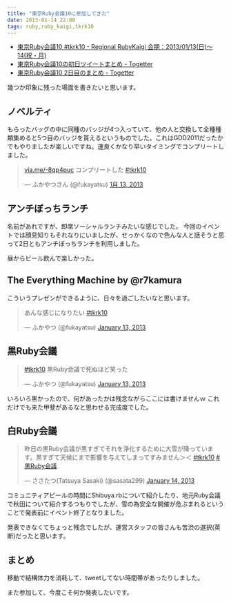 ```yaml
---
title: "東京Ruby会議10に参加してきた"
date: 2013-01-14 22:00
tags: ruby,ruby_kaigi,tkrk10
---
```



- [東京Ruby会議10 #tkrk10 - Regional RubyKaigi 会期：2013/01/13(日)〜14(祝・月)](http://tokyo10.rubykaigi.info/)
- [東京Ruby会議10の初日ツイートまとめ - Togetter](http://togetter.com/li/438736)
- [東京Ruby会議10 2日目のまとめ - Togetter](http://togetter.com/li/439086)


幾つか印象に残った場面を書きたいと思います。

## ノベルティ
もらったバッグの中に同種のバッジが4つ入っていて、他の人と交換して全種種類集めると5つ目のバッジを貰えるというものでした。これはGDD2011だったかでもやりましたが楽しいですね。運良くかなり早いタイミングでコンプリートしました。

<blockquote class="twitter-tweet" lang="ja"><p><a href="http://t.co/2qvuWAfj" title="http://via.me/-8qp4puc">via.me/-8qp4puc</a> コンプリートした <a href="https://twitter.com/search/%23tkrk10">#tkrk10</a></p>&mdash; ふかやつさん (@fukayatsu) <a href="https://twitter.com/fukayatsu/status/290313195359436800" data-datetime="2013-01-13T04:23:54+00:00">1月 13, 2013</a></blockquote>
<script async src="//platform.twitter.com/widgets.js" charset="utf-8"></script>

## アンチぼっちランチ
名前があれですが、即席ソーシャルランチみたいな感じでした。
今回のイベントでは顔見知りもそれなりにいましたが、せっかくなので色んな人と話そうと思って2日ともアンチぼっちランチを利用しました。

昼からビール飲んで楽しかった。

## The Everything Machine by @r7kamura
<script async class="speakerdeck-embed" data-id="910dc1b03f850130e97412313b100342" data-ratio="1.33333333333333" src="//speakerdeck.com/assets/embed.js"></script>

こういうプレゼンができるように、日々を過ごしたいなと思います。

<blockquote class="twitter-tweet"><p>あんな感じになりたい <a href="https://twitter.com/search/%23tkrk10">#tkrk10</a></p>&mdash; ふかやつ (@fukayatsu) <a href="https://twitter.com/fukayatsu/status/290332443590942720" data-datetime="2013-01-13T05:40:23+00:00">January 13, 2013</a></blockquote>
<script async src="//platform.twitter.com/widgets.js" charset="utf-8"></script>


## 黒Ruby会議
<blockquote class="twitter-tweet"><p><a href="https://twitter.com/search/%23tkrk10">#tkrk10</a> 黒Ruby会議で死ぬほど笑った</p>&mdash; ふかやつ (@fukayatsu) <a href="https://twitter.com/fukayatsu/status/290445955768143872" data-datetime="2013-01-13T13:11:26+00:00">January 13, 2013</a></blockquote>
<script async src="//platform.twitter.com/widgets.js" charset="utf-8"></script>

いろいろ黒かったので、何があったかは残念ながらここには書けませんｗ
これだけでも来た甲斐があるなと思わせる完成度でした。


## 白Ruby会議
<blockquote class="twitter-tweet"><p>昨日の黒Ruby会議が黒すぎてそれを浄化するために大雪が降っています。黒すぎて天候にまで影響を与えてしまってすみません＞＜ <a href="https://twitter.com/search/%23tkrk10">#tkrk10</a> <a href="https://twitter.com/search/%23黒Ruby会議">#黒Ruby会議</a></p>&mdash; ささたつ(Tatsuya Sasaki) (@sasata299) <a href="https://twitter.com/sasata299/status/290680801576759297" data-datetime="2013-01-14T04:44:38+00:00">January 14, 2013</a></blockquote>
<script async src="//platform.twitter.com/widgets.js" charset="utf-8"></script>

コミュニティアピールの時間にShibuya.rbについて紹介したり、地元Ruby会議で秋田について紹介するつもりでしたが、雪の為安全な開催が危ぶまれるということで発表前にイベント終了となりました。

発表できなくてちょっと残念でしたが、運営スタッフの皆さんも苦渋の選択(英断)だったと思います。


## まとめ
移動で結構体力を消耗して、tweetしてない時間帯があったりしました。

また参加して、今度こそ何か発表したいです。